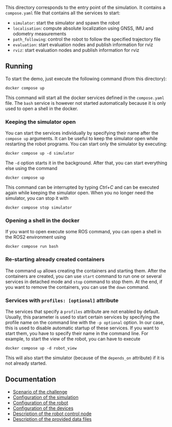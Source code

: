 This directory corresponds to the entry point of the simulation.
It contains a `compose.yaml` file that contains all the services to start:
* `simulator`: start the simulator and spawn the robot
* `localisation`: compute absolute localization using GNSS, IMU and odometry measurements
* `path_following`: control the robot to follow the specified trajectory file
* `evaluation`: start evaluation nodes and publish information for rviz
* `rviz`: start evaluation nodes and publish information for rviz


## Running

To start the demo, just execute the following command (from this directory):
```
docker compose up
```

This command will start all the docker services defined in the `compose.yaml` file.
The `bash` service is however not started automatically because it is only used to open a shell in
the docker.


### Keeping the simulator open

You can start the services individually by specifying their name after the `compose up` arguments.
It can be useful to keep the simulator open while restarting the robot programs.
You can start only the simulator by executing:
```
docker compose up -d simulator
```
The `-d` option starts it in the background.
After that, you can start everything else using the command
```
docker compose up
```
This command can be interrupted by typing _Ctrl+C_ and can be executed again while keeping the
simulator open.
When you no longer need the simulator, you can stop it with
```
docker compose stop simulator
```

### Opening a shell in the docker

If you want to open execute some ROS command, you can open a shell in the ROS2 environment using
```
docker compose run bash
```


### Re-starting already created containers

The command `up` allows creating the containers and starting them.
After the containers are created, you can use `start` command to run one or several services in
detached mode and `stop` command to stop them.
At the end, if you want to remove the containers, you can use the `down` command.


### Services with `profiles: [optional]` attribute

The services that specify a `profiles` attribute are not enabled by default.
Usually, this parameter is used to start certain services by specifying the profile name on the
command line with the `-p optional` option.
In our case, this is used to disable automatic startup of these services.
If you want to start them, you have to specify their name in the command line.
For example, to start the view of the robot, you can have to execute
```
docker compose up -d robot_view
```
This will also start the simulator (because of the `depends_on` attribute) if it is not already
started.


## Documentation

* [Scenario of the challenge](/doc/challenge.md)
* [Configuration of the simulation](/doc/challenge_configuration.md)
* [Configuration of the robot](/doc/robot_configuration.md)
* [Configuration of the devices](/doc/devices_configuration.md)
* [Description of the robot control node](/doc/robot_control.md)
* [Description of the provided data files](/doc/plot_surveying.md)
